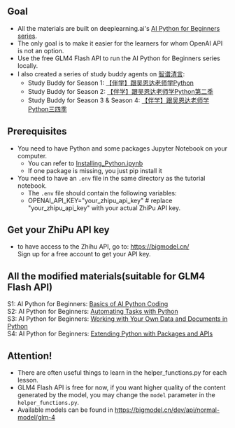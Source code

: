 ## Goal
- All the materials are built on deeplearning.ai's [AI Python for Beginners series](https://learn.deeplearning.ai/courses/ai-python-for-beginners).   
- The only goal is to make it easier for the learners for whom OpenAI API is not an option.
- Use the free GLM4 Flash API to run the AI Python for Beginners series locally.
- I also created a series of study buddy agents on [智谱清言](https://chatglm.cn/):
  - Study Buddy for Season 1: [【伴学】跟吴恩达老师学Python](https://chatglm.cn/main/gdetail/66ba050ebf79f88056ba4fa5)  
  - Study Buddy for Season 2: [【伴学】跟吴恩达老师学Python第二季](https://chatglm.cn/main/gdetail/66d576c2e27e9d7acf9fd04f)
  - Study Buddy for Season 3 & Season 4: [【伴学】跟吴恩达老师学Python三四季](https://chatglm.cn/main/gdetail/66ed17f4c11b5e859c1e82e3)

## Prerequisites
- You need to have Python and some packages Jupyter Notebook on your computer.
  - You can refer to [Installing_Python.ipynb](https://github.com/nicky-aigc/AI-Python-For-Beginners-with-GLM4/blob/main/S4/L7/Installing_Python.ipynb)
  - If one package is missing, you just pip install it    
- You need to have an `.env` file in the same directory as the tutorial notebook.  
  - The `.env` file should contain the following variables:  
  - OPENAI_API_KEY="your_zhipu_api_key" # replace "your_zhipu_api_key" with your actual ZhiPu API key.

## Get your ZhiPu API key
- to have access to the Zhihu API, go to: <https://bigmodel.cn/>  
Sign up for a free account to get your API key.

## All the modified materials(suitable for GLM4 Flash API)
S1: AI Python for Beginners: [Basics of AI Python Coding](https://github.com/nicky-aigc/AI-Python-For-Beginners-with-GLM4/tree/main/S1)  
S2: AI Python for Beginners: [Automating Tasks with Python](https://github.com/nicky-aigc/AI-Python-For-Beginners-with-GLM4/tree/main/S2)  
S3: AI Python for Beginners: [Working with Your Own Data and Documents in Python](https://github.com/nicky-aigc/AI-Python-For-Beginners-with-GLM4/tree/main/S3)  
S4: AI Python for Beginners: [Extending Python with Packages and APIs](https://github.com/nicky-aigc/AI-Python-For-Beginners-with-GLM4/tree/main/S4)

## Attention!
- There are often useful things to learn in the helper_functions.py for each lesson.  
- GLM4 Flash API is free for now, if you want higher quality of the content generated by the model, you may change the `model` parameter in the `helper_functions.py`.   
- Available models can be found in <https://bigmodel.cn/dev/api/normal-model/glm-4>  
